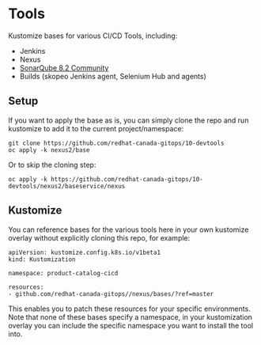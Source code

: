 # Tools

Kustomize bases for various CI/CD Tools, including:
* Jenkins
* Nexus
* [SonarQube 8.2 Community](docs/sonarqube.md)
* Builds (skopeo Jenkins agent, Selenium Hub and agents)

## Setup

If you want to apply the base as is, you can simply clone the repo and run kustomize to add it to the current project/namespace:

```
git clone https://github.com/redhat-canada-gitops/10-devtools
oc apply -k nexus2/base
```

Or to skip the cloning step:

```
oc apply -k https://github.com/redhat-canada-gitops/10-devtools/nexus2/baseservice/nexus
```

## Kustomize

You can reference bases for the various tools here in your own kustomize overlay without explicitly cloning this repo, for example:

```
apiVersion: kustomize.config.k8s.io/v1beta1
kind: Kustomization

namespace: product-catalog-cicd

resources:
- github.com/redhat-canada-gitops//nexus/bases/?ref=master
```

This enables you to patch these resources for your specific environments. Note that none of these bases specify a namespace, in your kustomization
overlay you can include the specific namespace you want to install the tool into.